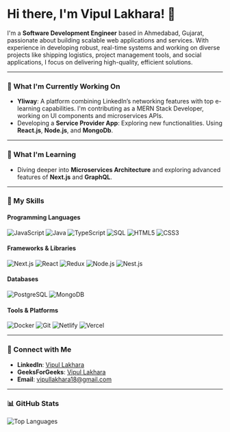 # Hi there, I'm Vipul Lakhara! 👋

I'm a **Software Development Engineer** based in Ahmedabad, Gujarat, passionate about building scalable web applications and services. With experience in developing robust, real-time systems and working on diverse projects like shipping logistics, project management tools, and social applications, I focus on delivering high-quality, efficient solutions.

---

### 🔭 What I'm Currently Working On
- **Yliway**: A platform combining LinkedIn’s networking features with top e-learning capabilities. I'm contributing as a MERN Stack Developer, working on UI components and microservices APIs.
- Developing a **Service Provider App**: Exploring new functionalities. Using **React.js**, **Node.js**, and **MongoDb**.

---

### 🌱 What I'm Learning
- Diving deeper into **Microservices Architecture** and exploring advanced features of **Next.js** and **GraphQL**.

---

### 💼 My Skills
#### Programming Languages
![JavaScript](https://img.shields.io/badge/-JavaScript-05122A?style=flat&logo=javascript) 
![Java](https://img.shields.io/badge/-Java-05122A?style=flat&logo=java)
![TypeScript](https://img.shields.io/badge/-TypeScript-05122A?style=flat&logo=typescript) 
![SQL](https://img.shields.io/badge/-SQL-05122A?style=flat&logo=postgresql) 
![HTML5](https://img.shields.io/badge/-HTML5-05122A?style=flat&logo=html5) 
![CSS3](https://img.shields.io/badge/-CSS3-05122A?style=flat&logo=css3)

#### Frameworks & Libraries
![Next.js](https://img.shields.io/badge/-Next.js-05122A?style=flat&logo=next.js)
![React](https://img.shields.io/badge/-React-05122A?style=flat&logo=react)
![Redux](https://img.shields.io/badge/-Redux-05122A?style=flat&logo=redux)
![Node.js](https://img.shields.io/badge/-Node.js-05122A?style=flat&logo=node.js)
![Nest.js](https://img.shields.io/badge/-Nest.js-05122A?style=flat&logo=nestjs)

#### Databases
![PostgreSQL](https://img.shields.io/badge/-PostgreSQL-05122A?style=flat&logo=postgresql)
![MongoDB](https://img.shields.io/badge/-MongoDB-05122A?style=flat&logo=mongodb)

#### Tools & Platforms
![Docker](https://img.shields.io/badge/-Docker-05122A?style=flat&logo=docker)
![Git](https://img.shields.io/badge/-Git-05122A?style=flat&logo=git)
![Netlify](https://img.shields.io/badge/-Netlify-05122A?style=flat&logo=netlify)
![Vercel](https://img.shields.io/badge/-Vercel-05122A?style=flat&logo=vercel)

---

### 💬 Connect with Me
- **LinkedIn**: [Vipul Lakhara](https://www.linkedin.com/in/vipullakhara/)
- **GeeksForGeeks**: [Vipul Lakhara](https://auth.geeksforgeeks.org/user/vipullakhara18)
- **Email**: [vipullakhara18@gmail.com](mailto:vipullakhara18@gmail.com)

---

### 📊 GitHub Stats
![Top Languages](https://github-readme-stats.vercel.app/api/top-langs/?username=vlakhara&layout=compact&theme=radical&card_width=100%)



